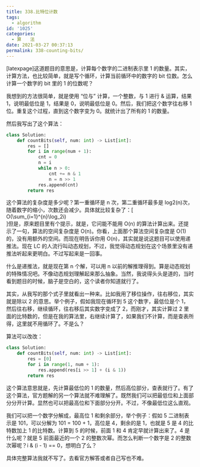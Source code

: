 ```yaml
---
title: 338.比特位计数
tags:
  - algorithm
id: '1025'
categories:
  - 算　　法
date: 2021-03-27 00:37:13
permalink: 338-counting-bits/
---
```


[latexpage]这道题目的意思是，计算每个数字的二进制表示里 1 的数量。其实，计算方法，也比较简单，就是写个循环，计算当前循环中的数字的 bit 位数。怎么计算一个数字的 bit 里的 1 的位数呢？

我想到的方法很简单，就是使用 “位与” 计算，一个整数，与 1 进行 & 运算，结果 1，说明最低位是 1，结果是 0，说明最低位是 0。然后，我们把这个数字往右移 1 位。重复这个过程，直到这个数字变为 0。就统计出了所有的 1 的数量。

然后我写出了这个算法：

```python
class Solution:
    def countBits(self, num: int) -> List[int]:
        res = []
        for i in range(num + 1):
            cnt = 0
            n = i
            while n > 0:
                cnt += n & 1
                n = n >> 1
            res.append(cnt)
        return res
```

这个算法的复杂度是多少呢？第一重循环是 n 次，第二重循环最多是 log2(n)次，随着数字的缩小，次数还会减少。具体就比较复杂了：\[  
O(\sum_{i=1}^{n}\log_2i)  
\]但是，原来题目里有个提示，就是，它问能不能用 O(n) 的算法计算出来。还提示了一句，算法的空间复杂度是 O(n)。你看，上面那个算法空间复杂度是 O(1) 的，没有用额外的空间。而现在明告诉你用 O(n)，其实就是说这题目可以使用递推法。现在 LC 的人流行叫动态规划，不过，我觉得动态规划在这个场景里没有递推法听起来更明白。不过写起来是一回事。

什么是递推法，就是现在第 n 个解，可以用 n 以前的解推理得到。算是动态规划的特殊情况吧。不像动态规划理解起来那么抽象。当然，我说得头头是道的，当时看到题目的时候，脑子是空白的，这个读者你知道就行了。

其实，从我写的那个式子里就看出一种来。比如我用了移位操作，往右移位，其实就是除以 2 的意思。举个例子，假如我现在循环到 5 这个数字，最低位是个 1，然后往右移，继续循环，往右移后其实数字变成了 2，而刚才，其实计算过 2 里面的比特数的，但是在我的算法里，右继续计算了，如果我们不计算，而是查表所得，这里就不用循环了。不是么？

算法可以改改：

```python
class Solution:
    def countBits(self, num: int) -> List[int]:
        res = [0]
        for i in range(1, num + 1):
            res.append(res[i >> 1] + (i & 1))
        return res
```

这个算法意思就是，先计算最低位的 1 的数量，然后高位部分，查表就行了。有了这个算法，官方题解的另一个算法就不难理解了。既然我们可以把最低位和上面部分分开计算。显然也可以把最高位和下面部分分开。不过，不像最低位这么直观。

我们可以把一个数字分解成，最高位 1 和剩余部分，举个例子：假如 5 二进制表示是 101，可以分解为 101 = 100 + 1，高位是 4，剩余的是 1，也就是 5 是 4 的比特数加上 1 的比特数。计算到 5 的时候，前面 1 和 4 肯定早就计算出来了。4 是什么呢？就是 5 前面最近的一个 2 的整数次幂。而怎么判断一个数字是 2 的整数次幂呢？i & (i - 1) == 0，想明白了么？

具体完整算法我就不写了。去看官方解答或者自己写也不难。